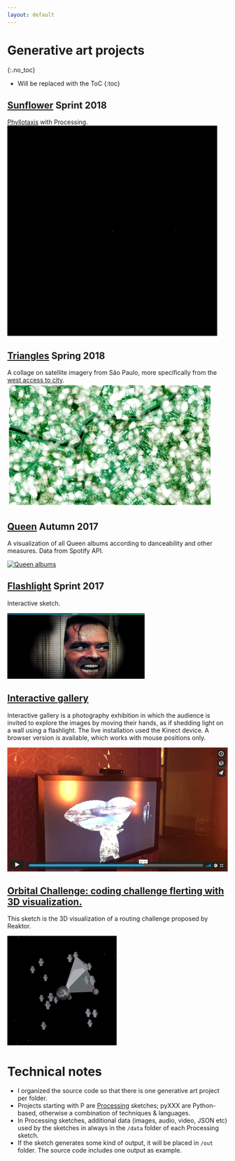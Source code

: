 ```yaml
---
layout: default
---
```


# Generative art projects
{:.no_toc}

* Will be replaced with the ToC
{:toc}

## [Sunflower](./PSunflower) Sprint 2018
[Phyllotaxis](https://en.wikipedia.org/wiki/Phyllotaxis) with Processing.
[![Sunflower](/PSunflower/images/giphy.gif)](/PSunflower/)

## [Triangles](./PTriangles/) Spring 2018
  A collage on satellite imagery from São Paulo, more specifically from the [west access to city](https://www.google.se/maps/@-23.5254695,-46.7478157,14.44z).
  ![SaoPaulo sketch](/PTriangles/out/ssmall.jpg)
## [Queen](./pySpotifyAlbumFeatures/) Autumn 2017
  A visualization of all Queen albums according to danceability and other measures. Data from Spotify API.
  
  [![Queen albums](/pySpotifyAlbumFeatures/nodebox/QueenAlbumFeaturesSmall.png)](/pySpotifyAlbumFeatures)

## [Flashlight](./p5jsFlashlight/) Sprint 2017
  Interactive sketch.
  
  [![Flashlight](/p5jsFlashlight/images/flashlight_p5js_small.png)](./p5jsFlashlight)
  
## [Interactive gallery](./mixInteractiveGallery)
  Interactive gallery is a photography exhibition in which the audience is invited to explore the images by moving their hands, as if shedding light on a wall using a flashlight. The live installation used the Kinect device. A browser version is available, which works with mouse positions only.
  
  [![Interactive Gallery](./mixInteractiveGallery/images/intergall.jpg)](./mixInteractiveGallery)

## [Orbital Challenge: coding challenge flerting with 3D visualization.](./orbitalChallenge/)
This sketch is the 3D visualization of a routing challenge proposed by Reaktor.

[![Interactive Gallery](./orbitalChallenge/images/orbital.gif)](./orbitalChallenge/)


# Technical notes
 * I organized the source code so that there is one generative art project per folder. 
 * Projects starting with P are [Processing](processing.org) sketches; pyXXX are Python-based, otherwise a combination of techniques & languages.
 * In Processing sketches, additional data (images, audio, video, JSON etc) used by the sketches in always in the `/data` folder of each Processing sketch.
 * If the sketch generates some kind of output, it will be placed in `/out` folder. The source code includes one output as example.
